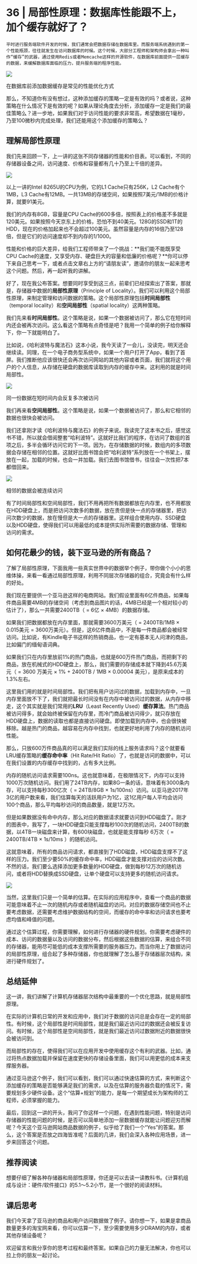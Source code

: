 # 36 | 局部性原理：数据库性能跟不上，加个缓存就好了？

    平时进行服务端软件开发的时候，我们通常会把数据存储在数据库里。而服务端系统遇到的第一个性能瓶颈，往往就发生在访问数据库的时候。这个时候，大部分工程师和架构师会拿出一种叫作“缓存”的武器，通过使用Redis或者Memcache这样的开源软件，在数据库前面提供一层缓存的数据，来缓解数据库面临的压力，提升服务端的程序性能。

![](https://static001.geekbang.org/resource/image/67/89/675341b47057e483713395b55eef7089.png)

在数据库前添加数据缓存是常见的性能优化方式

那么，不知道你有没有想过，这种添加缓存的策略一定是有效的吗？或者说，这种策略在什么情况下是有效的呢？如果从理论角度去分析，添加缓存一定是我们的最佳策略么？进一步地，如果我们对于访问性能的要求非常高，希望数据在1毫秒，乃至100微秒内完成处理，我们还能用这个添加缓存的策略么？

## 理解局部性原理

我们先来回顾一下，上一讲的这张不同存储器的性能和价目表。可以看到，不同的存储器设备之间，访问速度、价格和容量都有几十乃至上千倍的差异。

![](https://static001.geekbang.org/resource/image/d3/a6/d39b0f2b3962d646133d450541fb75a6.png)

以上一讲的Intel 8265U的CPU为例，它的L1 Cache只有256K，L2 Cache有个1MB，L3 Cache有12MB。一共13MB的存储空间，如果按照7美元/1MB的价格计算，就要91美元。

我们的内存有8GB，容量是CPU Cache的600多倍，按照表上的价格差不多就是120美元。如果按照今天京东上的价格，恐怕不到40美元。128G的SSD和1T的HDD，现在的价格加起来也不会超过100美元。虽然容量是内存的16倍乃至128倍，但是它们的访问速度却不到内存的1/1000。

性能和价格的巨大差异，给我们工程师带来了一个挑战：**我们能不能既享受CPU Cache的速度，又享受内存、硬盘巨大的容量和低廉的价格呢？**你可以停下来自己思考一下，或者点击文章右上方的“请朋友读”，邀请你的朋友一起来思考这个问题。然后，再一起听我的讲解。

好了，现在我公布答案。想要同时享受到这三点，前辈们已经探索出了答案，那就是，存储器中数据的**局部性原理**（Principle of Locality）。我们可以利用这个局部性原理，来制定管理和访问数据的策略。这个局部性原理包括**时间局部性**（temporal locality）和**空间局部性**（spatial locality）这两种策略。

我们先来看**时间局部性**。这个策略是说，如果一个数据被访问了，那么它在短时间内还会被再次访问。这么看这个策略有点奇怪是吧？我用一个简单的例子给你解释下，你一下就能明白了。

比如说，《哈利波特与魔法石》这本小说，我今天读了一会儿，没读完，明天还会继续读。同理，在一个电子商务型系统中，如果一个用户打开了App，看到了首屏。我们推断他应该很快还会再次访问网站的其他内容或者页面，我们就将这个用户的个人信息，从存储在硬盘的数据库读取到内存的缓存中来。这利用的就是时间局部性。

![](https://static001.geekbang.org/resource/image/53/d3/53cb2d05d9bc8e3131466e9802d2c6d3.png)

同一份数据在短时间内会反复多次被访问

我们再来看**空间局部性**。这个策略是说，如果一个数据被访问了，那么和它相邻的数据也很快会被访问。

我们还拿刚才读《哈利波特与魔法石》的例子来说。我读完了这本书之后，感觉这书不错，所以就会借阅整套“哈利波特”。这就好比我们的程序，在访问了数组的首项之后，多半会循环访问它的下一项。因为，在存储数据的时候，数组内的多项数据会存储在相邻的位置。这就好比图书馆会把“哈利波特”系列放在一个书架上，摆放在一起，加载的时候，也会一并加载。我们去图书馆借书，往往会一次性把7本都借回来。

![](https://static001.geekbang.org/resource/image/1e/67/1ecca5bc07486a4d829263c8d78df667.png)

相邻的数据会被连续访问

有了时间局部性和空间局部性，我们不用再把所有数据都放在内存里，也不用都放在HDD硬盘上，而是把访问次数多的数据，放在贵但是快一点的存储器里，把访问次数少的数据，放在慢但是大一点的存储器里。这样组合使用内存、SSD硬盘以及HDD硬盘，使得我们可以用最低的成本提供实际所需要的数据存储、管理和访问的需求。

## 如何花最少的钱，装下亚马逊的所有商品？

了解了局部性原理，下面我用一些真实世界中的数据举个例子，带你做个小小的思维体操，来看一看通过局部性原理，利用不同层次存储器的组合，究竟会有什么样的好处。

我们现在要提供一个亚马逊这样的电商网站。我们假设里面有6亿件商品，如果每件商品需要4MB的存储空间（考虑到商品图片的话，4MB已经是一个相对较小的估计了），那么一共需要2400TB（ = 6亿 × 4MB）的数据存储。

如果我们把数据都放在内存里面，那就需要3600万美元（ = 2400TB/1MB × 0.015美元 = 3600万美元）。但是，这6亿件商品中，不是每一件商品都会被经常访问。比如说，有Kindle电子书这样的热销商品，也一定有基本无人问津的商品，比如偏门的缅甸语词典。

如果我们只在内存里放前1%的热门商品，也就是600万件热门商品，而把剩下的商品，放在机械式的HDD硬盘上，那么，我们需要的存储成本就下降到45.6万美元（ = 3600 万美元 × 1% + 2400TB / 1MB × 0.00004 美元），是原来成本的1.3%左右。

这里我们用的就是时间局部性。我们把有用户访问过的数据，加载到内存中，一旦内存里面放不下了，我们就把最长时间没有在内存中被访问过的数据，从内存中移走，这个其实就是我们常用的**LRU**（Least Recently Used）**缓存算法**。热门商品被访问得多，就会始终被保留在内存里，而冷门商品被访问得少，就只存放在HDD硬盘上，数据的读取也都是直接访问硬盘。即使加载到内存中，也会很快被移除。越是热门的商品，越容易在内存中找到，也就更好地利用了内存的随机访问性能。

那么，只放600万件商品真的可以满足我们实际的线上服务请求吗？这个就要看LRU缓存策略的**缓存命中率**（Hit Rate/Hit Ratio）了，也就是访问的数据中，可以在我们设置的内存缓存中找到的，占有多大比例。

内存的随机访问请求需要100ns。这也就意味着，在极限情况下，内存可以支持1000万次随机访问。我们用了24TB内存，如果8G一条的话，意味着有3000条内存，可以支持每秒300亿次（ = 24TB/8GB × 1s/100ns）访问。以亚马逊2017年3亿的用户数来看，我们估算每天的活跃用户为1亿，这1亿用户每人平均会访问100个商品，那么平均每秒访问的商品数量，就是12万次。

但是如果数据没有命中内存，那么对应的数据请求就要访问到HDD磁盘了。刚才的图表中，我写了，一块HDD硬盘只能支撑每秒100次的随机访问，2400TB的数据，以4TB一块磁盘来计算，有600块磁盘，也就是能支撑每秒 6万次（ = 2400TB/4TB × 1s/10ms ）的随机访问。

这就意味着，所有的商品访问请求，都直接到了HDD磁盘，HDD磁盘支撑不了这样的压力。我们至少要50%的缓存命中率，HDD磁盘才能支撑对应的访问次数。不然的话，我们要么选择添加更多数量的HDD硬盘，做到每秒12万次的随机访问，或者将HDD替换成SSD硬盘，让单个硬盘可以支持更多的随机访问请求。

![](https://static001.geekbang.org/resource/image/fb/58/fb32dd8a5847745d07a1b17254c75158.png)

当然，这里我们只是一个简单的估算。在实际的应用程序中，查看一个商品的数据可能意味着不止一次的随机内存或者随机磁盘的访问。对应的数据存储空间也不止要考虑数据，还需要考虑维护数据结构的空间，而缓存的命中率和访问请求也要考虑均值和峰值的问题。

通过这个估算过程，你需要理解，如何进行存储器的硬件规划。你需要考虑硬件的成本、访问的数据量以及访问的数据分布，然后根据这些数据的估算，来组合不同的存储器，能用尽可能低的成本支撑所需要的服务器压力。而当你用上了数据访问的局部性原理，组合起了多种存储器，你也就理解了怎么基于存储器层次结构，来进行硬件规划了。

## 总结延伸

这一讲，我们讲解了计算机存储器层次结构中最重要的一个优化思路，就是局部性原理。

在实际的计算机日常的开发和应用中，我们对于数据的访问总是会存在一定的局部性。有时候，这个局部性是时间局部性，就是我们最近访问过的数据还会被反复访问。有时候，这个局部性是空间局部性，就是我们最近访问过数据附近的数据很快会被访问到。

而局部性的存在，使得我们可以在应用开发中使用缓存这个有利的武器。比如，通过将热点数据加载并保留在速度更快的存储设备里面，我们可以用更低的成本来支撑服务器。

通过亚马逊这个例子，我们可以看到，我们可以通过快速估算的方式，来判断这个添加缓存的策略是否能够满足我们的需求，以及在估算的服务器负载的情况下，需要规划多少硬件设备。这个“估算+规划”的能力，是每一个期望成长为架构师的工程师，必须掌握的能力。

最后，回到这一讲的开头，我问了你这样一个问题，在遇到性能问题，特别是访问存储器的性能问题的时候，是否可以简单地添加一层数据缓存就能让问题迎刃而解呢？今天这个亚马逊网站商品数据的例子，似乎给了我们一个“Yes”的答案。那么，这个答案是否放之四海皆准呢？后面的几讲，我们会深入各种应用场景，进一步来回答这个问题。

## 推荐阅读

想要仔细了解各种存储器和局部性原理，你还是可以去读一读教科书。《计算机组成与设计：硬件/软件接口》的5.1～5.2小节，是一个很好的阅读材料。

## 课后思考

我们今天拿了亚马逊的商品和用户访问数据做了例子。请你想一下，如果是拿商品数量更多的淘宝网来看，你可以估算一下，至少需要使用多少DRAM的内存，或者其他存储设备呢？

欢迎留言和我分享你的思考过程和最终答案。如果自己的力量无法解决，你也可以拉上你的朋友一起讨论。
    